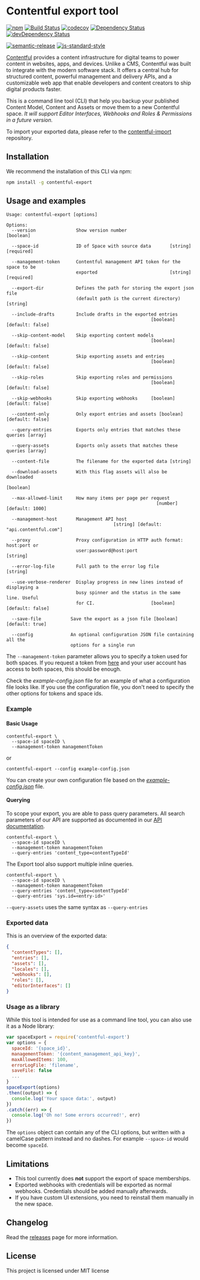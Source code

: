 # Contentful export tool

[![npm](https://img.shields.io/npm/v/contentful-export.svg)](https://www.npmjs.com/package/contentful-export)
[![Build Status](https://travis-ci.org/contentful/contentful-export.svg?branch=master)](https://travis-ci.org/contentful/contentful-export)
[![codecov](https://codecov.io/gh/contentful/contentful-export/branch/master/graph/badge.svg)](https://codecov.io/gh/contentful/contentful-export)
[![Dependency Status](https://img.shields.io/david/contentful/contentful-export.svg)](https://david-dm.org/contentful/contentful-export)
[![devDependency Status](https://img.shields.io/david/dev/contentful/contentful-import.svg)](https://david-dm.org/contentful/contentful-export#info=devDependencies)

[![semantic-release](https://img.shields.io/badge/%20%20%F0%9F%93%A6%F0%9F%9A%80-semantic--release-e10079.svg)](https://github.com/semantic-release/semantic-release) [![js-standard-style](https://img.shields.io/badge/code%20style-standard-brightgreen.svg)](http://standardjs.com/)

[Contentful](https://www.contentful.com) provides a content infrastructure for digital teams to power content in websites, apps, and devices. Unlike a CMS, Contentful was built to integrate with the modern software stack. It offers a central hub for structured content, powerful management and delivery APIs, and a customizable web app that enable developers and content creators to ship digital products faster.

This is a command line tool (CLI) that help you backup your published Content Model, Content and Assets or move them to a new Contentful space. _It will support Editor Interfaces, Webhooks and Roles & Permissions in a future version._

To import your exported data, please refer to the [contentful-import](https://github.com/contentful/contentful-import) repository.

## Installation

We recommend the installation of this CLI via npm:

```bash
npm install -g contentful-export
```

## Usage and examples

```
Usage: contentful-export [options]

Options:
  --version               Show version number                          [boolean]

  --space-id              ID of Space with source data       [string] [required]

  --management-token      Contentful management API token for the space to be
                          exported                           [string] [required]

  --export-dir            Defines the path for storing the export json file
                          (default path is the current directory)       [string]

  --include-drafts        Include drafts in the exported entries
                                                      [boolean] [default: false]

  --skip-content-model    Skip exporting content models
                                                      [boolean] [default: false]

  --skip-content          Skip exporting assets and entries
                                                      [boolean] [default: false]

  --skip-roles            Skip exporting roles and permissions
                                                      [boolean] [default: false]

  --skip-webhooks         Skip exporting webhooks     [boolean] [default: false]

  --content-only          Only export entries and assets [boolean] [default: false]

  --query-entries         Exports only entries that matches these queries [array]

  --query-assets          Exports only assets that matches these queries [array]

  --content-file          The filename for the exported data [string]

  --download-assets       With this flag assets will also be downloaded
                                                                       [boolean]

  --max-allowed-limit     How many items per page per request
                                                        [number] [default: 1000]

  --management-host       Management API host
                                        [string] [default: "api.contentful.com"]

  --proxy                 Proxy configuration in HTTP auth format: host:port or
                          user:password@host:port                       [string]

  --error-log-file        Full path to the error log file               [string]

  --use-verbose-renderer  Display progress in new lines instead of displaying a
                          busy spinner and the status in the same line. Useful
                          for CI.                     [boolean] [default: false]

  --save-file           Save the export as a json file [boolean] [default: true]

  --config              An optional configuration JSON file containing all the
                        options for a single run
```

The `--management-token` parameter allows you to specify a token used for both spaces. If you request a token from [here](https://www.contentful.com/developers/docs/references/authentication/) and your user account has access to both spaces, this should be enough.

Check the _example-config.json_ file for an example of what a configuration file looks like. If you use the configuration file, you don't need to specify the other options for tokens and space ids.

### Example

#### Basic Usage

```shell
contentful-export \
  --space-id spaceID \
  --management-token managementToken
```

or

```shell
contentful-export --config example-config.json
```

You can create your own configuration file based on the [_example-config.json_](example-config.json) file.

#### Querying

To scope your export, you are able to pass query parameters. All search parameters of our API are supported as documented in our [API documentation](https://www.contentful.com/developers/docs/references/content-delivery-api/#/reference/search-parameters).

```shell
contentful-export \
  --space-id spaceID \
  --management-token managementToken
  --query-entries 'content_type=contentTypeId'
```

The Export tool also support multiple inline queries.

```shell
contentful-export \
  --space-id spaceID \
  --management-token managementToken
  --query-entries 'content_type=contentTypeId'
  --query-entries 'sys.id=<entry-id>'
```

`--query-assets` uses the same syntax as `--query-entries`


### Exported data

This is an overview of the exported data:

```json
{
  "contentTypes": [],
  "entries": [],
  "assets": [],
  "locales": [],
  "webhooks": [],
  "roles": [],
  "editorInterfaces": []
}
```

### Usage as a library

While this tool is intended for use as a command line tool, you can also use it as a Node library:

```javascript
var spaceExport = require('contentful-export')
var options = {
  spaceId: '{space_id}',
  managementToken: '{content_management_api_key}',
  maxAllowedItems: 100,
  errorLogFile: 'filename',
  saveFile: false
  ...
}
spaceExport(options)
.then((output) => {
  console.log('Your space data:', output)
})
.catch((err) => {
  console.log('Oh no! Some errors occurred!', err)
})
```

The `options` object can contain any of the CLI options, but written with a camelCase pattern instead and no dashes. For example `--space-id` would become `spaceId`.

## Limitations

- This tool currently does **not** support the export of space memberships.
- Exported webhooks with credentials will be exported as normal webhooks. Credentials should be added manually afterwards.
- If you have custom UI extensions, you need to reinstall them manually in the new space.

## Changelog

Read the [releases](https://github.com/contentful/contentful-export/releases) page for more information.

## License

This project is licensed under MIT license

[1]: https://www.contentful.com

